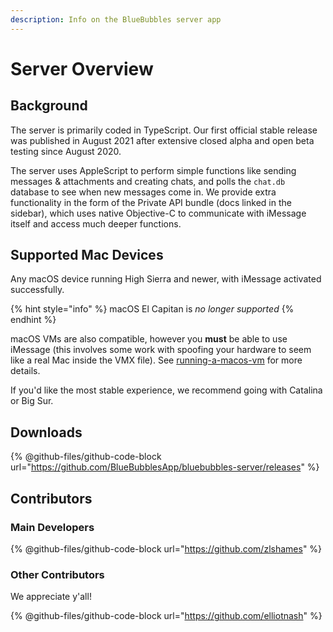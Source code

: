 ```yaml
---
description: Info on the BlueBubbles server app
---
```


# Server Overview

## Background

The server is primarily coded in TypeScript. Our first official stable release was published in August 2021 after extensive closed alpha and open beta testing since August 2020.

The server uses AppleScript to perform simple functions like sending messages & attachments and creating chats, and polls the `chat.db` database to see when new messages come in. We provide extra functionality in the form of the Private API bundle (docs linked in the sidebar), which uses native Objective-C to communicate with iMessage itself and access much deeper functions.

## Supported Mac Devices

Any macOS device running High Sierra and newer, with iMessage activated successfully.

{% hint style="info" %}
macOS El Capitan is _no longer supported_
{% endhint %}

macOS VMs are also compatible, however you **must** be able to use iMessage (this involves some work with spoofing your hardware to seem like a real Mac inside the VMX file). See [running-a-macos-vm](advanced/macos-virtualization/running-a-macos-vm/ "mention") for more details.

If you'd like the most stable experience, we recommend going with Catalina or Big Sur.

## Downloads

{% @github-files/github-code-block url="https://github.com/BlueBubblesApp/bluebubbles-server/releases" %}

## Contributors <a href="#contributors" id="contributors"></a>

### Main Developers <a href="#main-developers" id="main-developers"></a>

{% @github-files/github-code-block url="https://github.com/zlshames" %}

### Other Contributors <a href="#other-contributors" id="other-contributors"></a>

We appreciate y'all!

{% @github-files/github-code-block url="https://github.com/elliotnash" %}
